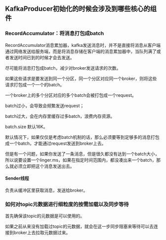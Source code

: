 ## KafkaProducer初始化的时候会涉及到哪些核心的组件

### RecordAccumulator：将消息打包成batch

RecordAccumulator消息累加器，kafka发送消息时，并不是直接将消息从客户端通过网络发送给服务端，而是将消息存储在客户端的消息累加器中，当队列满了或者发送时间已到的时候才会去发送。

尽可能将消息打包成batch，减少对broker发送请求的次数。

如果这些请求是要发送到同一个分区，同一个分区对应同一个broker，则将这些请求打包成一个一个的batch。

一个broker上的多个分区对应的多个batch会被打包成一个request。

batch过小，会导致会频繁发送request；

batch过大，会在内存里缓存过多batch，浪费内存资源。

batch.size 默认16K。

默认情况下，如果仅仅是考虑batch机制的话，那么必须要等到足够多的消息打包成一个batch，才能通过request发送到broker上去。

但是有一个问题，如果你发送了一条消息，但是很久都没有达到一个batch大小，所以说要设置一个linger.ms，如果在指定时间范围内，都没凑出来一个batch，那么就必须立即把这个消息发送出去。

#### Sender线程

负责从缓冲区里获取消息，发送给broker。

### 如何对topic元数据进行细粒度的按需加载以及同步等待

首先确保该topic的元数据是可以使用的。

如果之前从来没有加载过topic的元数据，就会在这一步同步阻塞来等待可以去连接到broker上去拉取元数据过来。